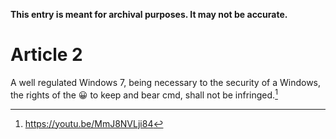 **This entry is meant for archival purposes. It may not be accurate.**

# Article 2

A well regulated Windows 7, being necessary to the security of a Windows, the rights of the 😀 to keep and bear cmd, shall not be infringed.[^1]

[^1]: <https://youtu.be/MmJ8NVLji84>